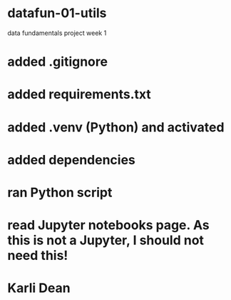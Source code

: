 # datafun-01-utils
data fundamentals project week 1
# added .gitignore
# added requirements.txt
# added .venv (Python) and activated
# added dependencies
# ran Python script
# read Jupyter notebooks page. As this is not a Jupyter, I should not need this!
# Karli Dean

